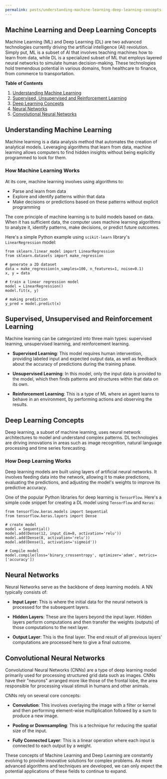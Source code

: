 ```yaml
---
permalink: posts/understanding-machine-learning-deep-learning-concepts
---
```


## Machine Learning and Deep Learning Concepts

Machine Learning (ML) and Deep Learning (DL) are two advanced technologies currently driving the artificial intelligence (AI) revolution. Simply put, ML is a subset of AI that involves teaching machines how to learn from data, while DL is a specialized subset of ML that employs layered neural networks to simulate human decision-making. These technologies hold tremendous potential in various domains, from healthcare to finance, from commerce to transportation.

**Table of Contents**

1. [Understanding Machine Learning](#Understanding-Machine-Learning)
2. [Supervised, Unsupervised and Reinforcement Learning](#Supervised,-Unsupervised-and-Reinforcement-Learning)
3. [Deep Learning Concepts](#Deep-Learning-Concepts)
4. [Neural Networks](#Neural-Networks)
5. [Convolutional Neural Networks](#Convolutional-Neural-Networks)

## Understanding Machine Learning

Machine learning is a data analysis method that automates the creation of analytical models. Leveraging algorithms that learn from data, machine learning allows computers to find hidden insights without being explicitly programmed to look for them.

### How Machine Learning Works

At its core, machine learning involves using algorithms to:

- Parse and learn from data
- Explore and identify patterns within that data
- Make decisions or predictions based on these patterns without explicit programming

The core principle of machine learning is to build models based on data. When it has sufficient data, the computer uses machine learning algorithms to analyze it, identify patterns, make decisions, or predict future outcomes.

Here's a simple Python example using `scikit-learn` library's `LinearRegression` model:

```
from sklearn.linear_model import LinearRegression
from sklearn.datasets import make_regression

# generate a 2D dataset
data = make_regression(n_samples=100, n_features=1, noise=0.1)
x, y = data

# train a linear regression model
model = LinearRegression()
model.fit(x, y)

# making prediction
y_pred = model.predict(x)
```

## Supervised, Unsupervised and Reinforcement Learning

Machine learning can be categorized into three main types: supervised learning, unsupervised learning, and reinforcement learning.

- **Supervised Learning**: This model requires human intervention, providing labeled input and expected output data, as well as feedback about the accuracy of predictions during the training phase.

- **Unsupervised Learning**: In this model, only the input data is provided to the model, which then finds patterns and structures within that data on its own.

- **Reinforcement Learning**: This is a type of ML where an agent learns to behave in an environment, by performing actions and observing the results.

## Deep Learning Concepts

Deep learning, a subset of machine learning, uses neural network architectures to model and understand complex patterns. DL technologies are driving innovations in areas such as image recognition, natural language processing and time series forecasting.

### How Deep Learning Works

Deep learning models are built using layers of artificial neural networks. It involves feeding data into the network, allowing it to make predictions, evaluating the predictions, and adjusting the model's weights to improve its predictive accuracy.

One of the popular Python libraries for deep learning is `TensorFlow`. Here's a simple code snippet for creating a DL model using `TensorFlow` and `Keras`:

```
from tensorflow.keras.models import Sequential
from tensorflow.keras.layers import Dense

# create model
model = Sequential()
model.add(Dense(12, input_dim=8, activation='relu'))
model.add(Dense(8, activation='relu'))
model.add(Dense(1, activation='sigmoid'))

# Compile model
model.compile(loss='binary_crossentropy', optimizer='adam', metrics=['accuracy'])
```

## Neural Networks

Neural Networks serve as the backbone of deep learning models. A NN typically consists of:

- **Input Layer**: This is where the initial data for the neural network is processed for the subsequent layers.

- **Hidden Layers**: These are the layers beyond the input layer. Hidden layers perform computations and then transfer the weights (outputs) of those computations to the next layer.

- **Output Layer**: This is the final layer. The end result of all previous layers' computations are processed here to give a final outcome.

## Convolutional Neural Networks

Convolutional Neural Networks (CNNs) are a type of deep learning model primarily used for processing structured grid data such as images. CNNs have their "neurons" arranged more like those of the frontal lobe, the area responsible for processing visual stimuli in humans and other animals.

CNNs rely on several core concepts:

- **Convolution**: This involves overlaying the image with a filter or kernel and then performing element-wise multiplication followed by a sum to produce a new image.

- **Pooling or Downsampling**: This is a technique for reducing the spatial size of the input.

- **Fully Connected Layer**: This is a linear operation where each input is connected to each output by a weight.

These concepts of Machine Learning and Deep Learning are constantly evolving to provide innovative solutions for complex problems. As more advanced algorithms and techniques are developed, we can only expect the potential applications of these fields to continue to expand.
